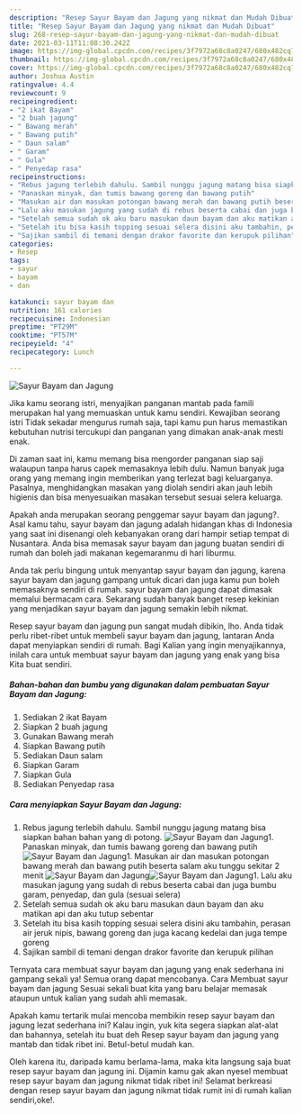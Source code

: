 ```yaml
---
description: "Resep Sayur Bayam dan Jagung yang nikmat dan Mudah Dibuat"
title: "Resep Sayur Bayam dan Jagung yang nikmat dan Mudah Dibuat"
slug: 268-resep-sayur-bayam-dan-jagung-yang-nikmat-dan-mudah-dibuat
date: 2021-03-11T11:08:30.242Z
image: https://img-global.cpcdn.com/recipes/3f7972a68c8a0247/680x482cq70/sayur-bayam-dan-jagung-foto-resep-utama.jpg
thumbnail: https://img-global.cpcdn.com/recipes/3f7972a68c8a0247/680x482cq70/sayur-bayam-dan-jagung-foto-resep-utama.jpg
cover: https://img-global.cpcdn.com/recipes/3f7972a68c8a0247/680x482cq70/sayur-bayam-dan-jagung-foto-resep-utama.jpg
author: Joshua Austin
ratingvalue: 4.4
reviewcount: 9
recipeingredient:
- "2 ikat Bayam"
- "2 buah jagung"
- " Bawang merah"
- " Bawang putih"
- " Daun salam"
- " Garam"
- " Gula"
- " Penyedap rasa"
recipeinstructions:
- "Rebus jagung terlebih dahulu. Sambil nunggu jagung matang bisa siapkan bahan bahan yang di potong."
- "Panaskan minyak, dan tumis bawang goreng dan bawang putih"
- "Masukan air dan masukan potongan bawang merah dan bawang putih beserta salam aku tunggu sekitar 2 menit"
- "Lalu aku masukan jagung yang sudah di rebus beserta cabai dan juga bumbu garam, penyedap, dan gula (sesuai selera)"
- "Setelah semua sudah ok aku baru masukan daun bayam dan aku matikan api dan aku tutup sebentar"
- "Setelah itu bisa kasih topping sesuai selera disini aku tambahin, perasan air jeruk nipis, bawang goreng dan juga kacang kedelai dan juga tempe goreng"
- "Sajikan sambil di temani dengan drakor favorite dan kerupuk pilihan"
categories:
- Resep
tags:
- sayur
- bayam
- dan

katakunci: sayur bayam dan 
nutrition: 161 calories
recipecuisine: Indonesian
preptime: "PT29M"
cooktime: "PT57M"
recipeyield: "4"
recipecategory: Lunch

---
```



![Sayur Bayam dan Jagung](https://img-global.cpcdn.com/recipes/3f7972a68c8a0247/680x482cq70/sayur-bayam-dan-jagung-foto-resep-utama.jpg)

Jika kamu seorang istri, menyajikan panganan mantab pada famili merupakan hal yang memuaskan untuk kamu sendiri. Kewajiban seorang istri Tidak sekadar mengurus rumah saja, tapi kamu pun harus memastikan kebutuhan nutrisi tercukupi dan panganan yang dimakan anak-anak mesti enak.

Di zaman  saat ini, kamu memang bisa mengorder panganan siap saji walaupun tanpa harus capek memasaknya lebih dulu. Namun banyak juga orang yang memang ingin memberikan yang terlezat bagi keluarganya. Pasalnya, menghidangkan masakan yang diolah sendiri akan jauh lebih higienis dan bisa menyesuaikan masakan tersebut sesuai selera keluarga. 



Apakah anda merupakan seorang penggemar sayur bayam dan jagung?. Asal kamu tahu, sayur bayam dan jagung adalah hidangan khas di Indonesia yang saat ini disenangi oleh kebanyakan orang dari hampir setiap tempat di Nusantara. Anda bisa memasak sayur bayam dan jagung buatan sendiri di rumah dan boleh jadi makanan kegemaranmu di hari liburmu.

Anda tak perlu bingung untuk menyantap sayur bayam dan jagung, karena sayur bayam dan jagung gampang untuk dicari dan juga kamu pun boleh memasaknya sendiri di rumah. sayur bayam dan jagung dapat dimasak memalui bermacam cara. Sekarang sudah banyak banget resep kekinian yang menjadikan sayur bayam dan jagung semakin lebih nikmat.

Resep sayur bayam dan jagung pun sangat mudah dibikin, lho. Anda tidak perlu ribet-ribet untuk membeli sayur bayam dan jagung, lantaran Anda dapat menyiapkan sendiri di rumah. Bagi Kalian yang ingin menyajikannya, inilah cara untuk membuat sayur bayam dan jagung yang enak yang bisa Kita buat sendiri.

<!--inarticleads1-->

##### Bahan-bahan dan bumbu yang digunakan dalam pembuatan Sayur Bayam dan Jagung:

1. Sediakan 2 ikat Bayam
1. Siapkan 2 buah jagung
1. Gunakan  Bawang merah
1. Siapkan  Bawang putih
1. Sediakan  Daun salam
1. Siapkan  Garam
1. Siapkan  Gula
1. Sediakan  Penyedap rasa




<!--inarticleads2-->

##### Cara menyiapkan Sayur Bayam dan Jagung:

1. Rebus jagung terlebih dahulu. Sambil nunggu jagung matang bisa siapkan bahan bahan yang di potong.
<img src="https://img-global.cpcdn.com/steps/9d01b04166ab2c06/160x128cq70/sayur-bayam-dan-jagung-langkah-memasak-1-foto.jpg" alt="Sayur Bayam dan Jagung">1. Panaskan minyak, dan tumis bawang goreng dan bawang putih
<img src="https://img-global.cpcdn.com/steps/f42df097eb1bac83/160x128cq70/sayur-bayam-dan-jagung-langkah-memasak-2-foto.jpg" alt="Sayur Bayam dan Jagung">1. Masukan air dan masukan potongan bawang merah dan bawang putih beserta salam aku tunggu sekitar 2 menit
<img src="https://img-global.cpcdn.com/steps/39fe0330ede41c63/160x128cq70/sayur-bayam-dan-jagung-langkah-memasak-3-foto.jpg" alt="Sayur Bayam dan Jagung"><img src="https://img-global.cpcdn.com/steps/9af200815baa77e8/160x128cq70/sayur-bayam-dan-jagung-langkah-memasak-3-foto.jpg" alt="Sayur Bayam dan Jagung">1. Lalu aku masukan jagung yang sudah di rebus beserta cabai dan juga bumbu garam, penyedap, dan gula (sesuai selera)
1. Setelah semua sudah ok aku baru masukan daun bayam dan aku matikan api dan aku tutup sebentar
1. Setelah itu bisa kasih topping sesuai selera disini aku tambahin, perasan air jeruk nipis, bawang goreng dan juga kacang kedelai dan juga tempe goreng
1. Sajikan sambil di temani dengan drakor favorite dan kerupuk pilihan




Ternyata cara membuat sayur bayam dan jagung yang enak sederhana ini gampang sekali ya! Semua orang dapat mencobanya. Cara Membuat sayur bayam dan jagung Sesuai sekali buat kita yang baru belajar memasak ataupun untuk kalian yang sudah ahli memasak.

Apakah kamu tertarik mulai mencoba membikin resep sayur bayam dan jagung lezat sederhana ini? Kalau ingin, yuk kita segera siapkan alat-alat dan bahannya, setelah itu buat deh Resep sayur bayam dan jagung yang mantab dan tidak ribet ini. Betul-betul mudah kan. 

Oleh karena itu, daripada kamu berlama-lama, maka kita langsung saja buat resep sayur bayam dan jagung ini. Dijamin kamu gak akan nyesel membuat resep sayur bayam dan jagung nikmat tidak ribet ini! Selamat berkreasi dengan resep sayur bayam dan jagung nikmat tidak rumit ini di rumah kalian sendiri,oke!.

